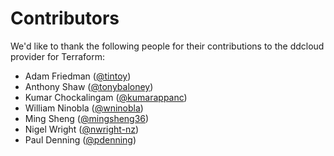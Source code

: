 # Contributors

We'd like to thank the following people for their contributions to the ddcloud provider for Terraform:

* Adam Friedman ([@tintoy](https://github.com/tintoy))
* Anthony Shaw ([@tonybaloney](https://github.com/tonybaloney))
* Kumar Chockalingam ([@kumarappanc](https://github.com/kumarappanc))
* William Ninobla ([@wninobla](https://github.com/wninobla))
* Ming Sheng ([@mingsheng36](https://github.com/mingsheng36))
* Nigel Wright ([@nwright-nz](https://github.com/nwright-nz))
* Paul Denning ([@pdenning](https://github.com/pdenning))

